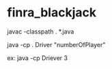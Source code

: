 # finra_blackjack

javac -classpath . *.java

java -cp . Driver "numberOfPlayer"
  
ex: java -cp Driever 3
